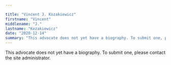 ```yaml
---

title: "Vincent J. Kozakiewicz"
firstname: "Vincent"
middlename: "J."
lastname: "Kozakiewicz"
date: "2020-12-14"
summary: "This advocate does not yet have a biography. To submit one, please contact the site administrator."
---
```

This advocate does not yet have a biography. To submit one, please contact the site administrator.


